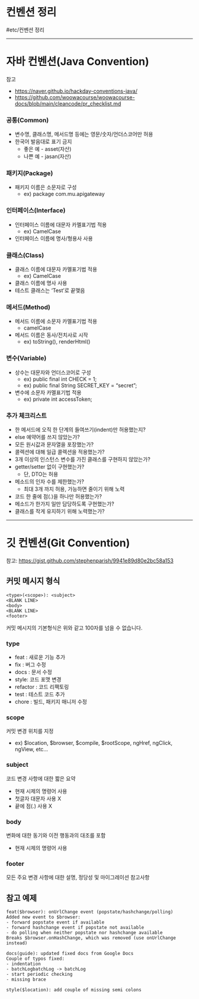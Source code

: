# 컨벤션 정리
#etc/컨벤션 정리

---

# 자바 컨벤션(Java Convention)
참고
- https://naver.github.io/hackday-conventions-java/
- https://github.com/woowacourse/woowacourse-docs/blob/main/cleancode/pr_checklist.md

### 공통(Common)
- 변수명, 클래스명, 메서드명 등에는 영문/숫자/언더스코어만 허용
- 한국어 발음대로 표기 금지
    - 좋은 예 - asset(자산)
    - 나쁜 예 - jasan(자산)

### 패키지(Package)
- 패키지 이름은 소문자로 구성
  - ex) package com.mu.apigateway

### 인터페이스(Interface)
- 인터페이스 이름에 대문자 카멜표기법 적용
    - ex) CamelCase
- 인터페이스 이름에 명사/형용사 사용

### 클래스(Class)
- 클래스 이름에 대문자 카멜표기법 적용
    - ex) CamelCase
- 클래스 이름에 명사 사용
- 테스트 클래스는 ‘Test’로 끝맺음

### 메서드(Method)
- 메서드 이름에 소문자 카멜표기법 적용
    - camelCase
- 메서드 이름은 동사/전치사로 시작
    - ex) toString(), renderHtml()

### 변수(Variable)
- 상수는 대문자와 언더스코어로 구성
    - ex) public final int CHECK = 1;
    - ex) public final String SECRET_KEY = “secret”;
- 변수에 소문자 카멜표기법 적용
    - ex) private int accessToken;

### 추가 체크리스트
- 한 메서드에 오직 한 단계의 들여쓰기(indent)만 허용했는지?
- else 예약어를 쓰지 않았는가?
- 모든 원시값과 문자열을 포장했는가? 
- 콜렉션에 대해 일급 콜렉션을 적용했는가?
- 3개 이상의 인스턴스 변수를 가진 클래스를 구현하지 않았는가?
- getter/setter 없이 구현했는가?
  - 단, DTO는 허용
- 메소드의 인자 수를 제한했는가?
  - 최대 3개 까지 허용, 가능하면 줄이기 위해 노력
- 코드 한 줄에 점(.)을 하나만 허용했는가?
- 메소드가 한가지 일만 담당하도록 구현했는가?
- 클래스를 작게 유지하기 위해 노력했는가?

--- 

# 깃 컨벤션(Git Convention)
참고: https://gist.github.com/stephenparish/9941e89d80e2bc58a153

## 커밋 메시지 형식
```
<type>(<scope>): <subject>
<BLANK LINE>
<body>
<BLANK LINE>
<footer>
```

커밋 메시지의 기본형식은 위와 같고 100자를 넘을 수 없습니다.

### type
- feat : 새로운 기능 추가
- fix : 버그 수정
- docs : 문서 수정
- style: 코드 포맷 변경
- refactor : 코드 리팩토링
- test : 테스트 코드 추가
- chore : 빌드, 패키지 매니저 수정

### scope
커밋 변경 위치를 지정
- ex) $location, $browser, $compile, $rootScope, ngHref, ngClick, ngView, etc...

### subject
코드 변경 사항에 대한 짧은 요약
- 현재 시제의 명령어 사용
- 첫글자 대문자 사용 X
- 끝에 점(.) 사용 X

### body
변화에 대한 동기와 이전 행동과의 대조를 포함
- 현재 시제의 명령어 사용

### footer
모든 주요 변경 사항에 대한 설명, 정당성 및 마이그레이션 참고사항

## 참고 예제
```
feat($browser): onUrlChange event (popstate/hashchange/polling)
Added new event to $browser:
- forward popstate event if available
- forward hashchange event if popstate not available
- do polling when neither popstate nor hashchange available
Breaks $browser.onHashChange, which was removed (use onUrlChange instead)
```

```
docs(guide): updated fixed docs from Google Docs
Couple of typos fixed:
- indentation
- batchLogbatchLog -> batchLog
- start periodic checking
- missing brace
```

```
style($location): add couple of missing semi colons
```